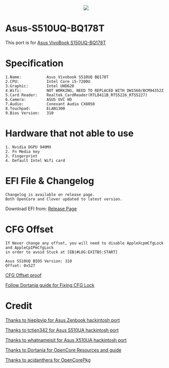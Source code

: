 <p align="center">
<img src="https://github.com/JoK3rLeE/Asus-S510UQ-BQ178T/blob/Origin/MacVer.png?raw=true")
    </p>


# Asus-S510UQ-BQ178T   
This port is for [Asus VivoBook S150UQ-BQ178T](https://www.notebookcheck.net/Asus-VivoBook-S15-S510UQ-BQ178T.294032.0.html)


# Specification

    1.Name:           Asus Vivobook S510UQ BQ178T
    2.CPU:            Intel Core i5-7200U
    3.Graphic:        Intel UHD620
    4.Wifi:           NOT WORKING, NEED TO REPLACED WITH DW1560/BCM94352Z 
    5.Card Reader:    Realtek_CardReader(RTL8411B_RTS5226_RTS5227)
    6.Camera:         ASUS UVC HD
    7.Audio:          Conexant Audio CX8050
    8.Touchpad:       ELAN1300
    9.Bios Version:   310

# Hardware that not able to use

    1. Nvidia DGPU 940MX
    2. Fn Media key 
    3. Fingerprint
    4. Default Intel Wifi card

# EFI File & Changelog

    Changelog is available on release page. 
    Both OpenCore and Clover updated to latest version. 
Download EFI from: [Release Page](https://github.com/JoK3rLeE/Asus-S510UQ-BQ178T/releases)

    
# CFG Offset
    If Never change any offset, you will need to disable AppleXcpmCfgLock and AppleCpIPmCfgLock 
    in order to avoid Stuck at [EB|#LOG:EXITBS:START]
    
    Asus S510UQ BIOS Version: 310 
    Offset: 0x527 
[CFG Offset proof](https://imgur.com/a/vcTMoh7)

[Follow Dortania guide for Fixing CFG Lock](https://dortania.github.io/OpenCore-Install-Guide/extras/msr-lock.html)
    
# Credit 

[Thanks to hieplpvip for Asus Zenbook hackintosh port](https://github.com/hieplpvip/ASUS-ZENBOOK-HACKINTOSH)

[Thanks to tctien342 for Asus S510UA hackintosh port](https://github.com/tctien342/Asus-Vivobook-S510UA-Hackintosh)

[Thanks to whatnameisit for Asus X510UA hackintosh port](https://github.com/whatnameisit/Asus-Vivobook-X510UA-BQ490-Catalina-10.15.3-Hackintosh)

[Thanks to Dortania for OpenCore Resources and guide](https://github.com/dortania)

[Thanks to acidanthera for OpenCorePkg](https://github.com/acidanthera/OpenCorePkg)

